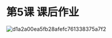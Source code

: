 # 第5课 课后作业

![d1a2a00ea5fb28afefc761338375a7f2](https://github.com/punish-yh/zkcourse-homework/assets/59658062/a74242cd-0833-4fd5-86c3-a4ab611fd354)
